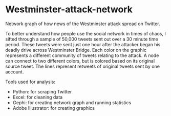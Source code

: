 # Westminster-attack-network
Network graph of how news of the Westminster attack spread on Twitter.

To better understand how people use the social network in times of chaos, I sifted through a sample of 50,000 tweets sent out over a 30 minute time period. These tweets were sent just one hour after the attacker began his deadly drive across Westminster Bridge. Each color on the graphic represents a different community of tweets relating to the attack. A node can connect to two different colors, but is colored based on its original source tweet. The lines represent retweets of original tweets sent by one account.

Tools used for analysis:
<ul>
<li>Python: for scraping Twitter</li>
<li>Excel: for cleaning data</li>
<li>Gephi: for creating network graph and running statistics</li>
<li>Adobe Illustrator: for creating graphics</li>
</ul>
